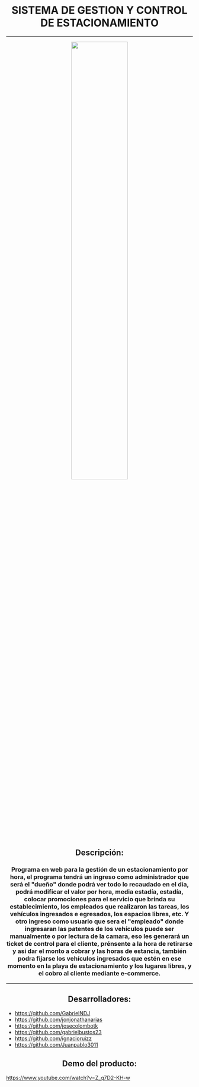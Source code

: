 
# <div align="center">**SISTEMA DE GESTION Y CONTROL DE ESTACIONAMIENTO**</div>
---- 
<div align="center">
<img src="https://i.postimg.cc/XqmLjHMv/18516060.jpg" align="center" style="width:55%" />
</div> 

## <div align="center">Descripción:</dis>

### <div align="center">Programa en web para la gestión de un estacionamiento por hora, el programa tendrá un ingreso como administrador que será el "dueño" donde podrá ver todo lo recaudado en el día, podrá modificar el valor por hora, media estadía, estadía, colocar promociones para el servicio que brinda su establecimiento, los empleados que realizaron las tareas, los vehículos ingresados e egresados, los espacios libres, etc. Y otro ingreso como usuario que sera el "empleado" donde ingresaran las patentes de los vehículos puede ser manualmente o por lectura de la camara, eso les generará un ticket de control para el cliente, prénsente a la hora de retirarse y asi dar el monto a cobrar y las horas de estancia, también podra fijarse los vehículos ingresados que estén en ese momento en la playa de estacionamiento y los lugares libres, y el cobro al cliente mediante e-commerce.</div> 

***

## <div align="center">Desarrolladores:</div>  

- https://github.com/GabrielNDJ
- https://github.com/jonjonathanarias
- https://github.com/josecolombotk
- https://github.com/gabrielbustos23
- https://github.com/ignacioruizz
- https://github.com/Juanpablo3011

## <div align="center">Demo del producto:</dis>

https://www.youtube.com/watch?v=Z_q7D2-KH-w

